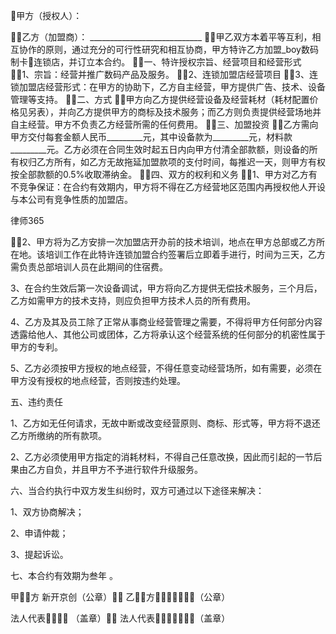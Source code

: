 
 


甲方（授权人）：


乙方（加盟商）： ____________________________
甲乙双方本着平等互利，相互协作的原则，通过充分的可行性研究和相互协商，甲方特许乙方加盟_boy数码制卡连锁店，并订立本合约。 
一、特许授权宗旨、经营项目和经营形式 
1、宗旨：经营并推广数码产品及服务。 
2、连锁加盟店经营项目
3、连锁加盟店经营形式：在甲方的协助下，乙方自主经营，甲方提供广告、技术、设备管理等支持。
二、方式 
甲方向乙方提供经营设备及经营耗材（耗材配置价格见另表），并向乙方提供甲方的商标及技术服务；而乙方则负责提供经营场地并自主经营。甲方不负责乙方经营所需的任何费用。 
三、加盟投资 
乙方需向甲方交付每套金额人民币_________元，其中设备款为_________元，材料款_________元。乙方必须在合同生效时起五日内向甲方付清全部款额，则设备的所有权归乙方所有，如乙方无故拖延加盟款项的支付时间，每推迟一天，则甲方有权按全部款额的0.5%收取滞纳金。 
四、双方的权利和义务 
1、甲方对乙方有不竞争保证：在合约有效期内，甲方将不得在乙方经营地区范围内再授权他人开设与本公司有竞争性质的加盟店。




 
律师365






2、甲方将为乙方安排一次加盟店开办前的技术培训，地点在甲方总部或乙方所在地。该培训工作在此特许连锁加盟合约签署后立即着手进行，时间为三天，乙方需负责总部培训人员在此期间的住宿费。 

3、在合约生效后第一次设备调试，甲方将向乙方提供无偿技术服务，三个月后，乙方如需甲方的技术支持，则应负担甲方技术人员的所有费用。

4、乙方及其及员工除了正常从事商业经营管理之需要，不得将甲方任何部分内容透露给他人、其他公司或团体，乙方将承认这个经营系统的任何部分的机密性属于甲方的专利。 

5、乙方必须按甲方授权的地点经营，不得任意变动经营场所，如有需要，必须在甲方没有授权的地点经营，否则按违约处理。 

五、违约责任 

1、乙方如无任何请求，无故中断或改变经营原则、商标、形式等，甲方将不退还乙方所缴纳的所有款项。 

2、乙方必须使用甲方指定的消耗材料，不得自己任意改换，因此而引起的一节后果由乙方自负，并且甲方不予进行软件升级服务。 

六、当合约执行中双方发生纠纷时，双方可通过以下途径来解决： 

1、双方协商解决； 

2、申请仲裁； 

3、提起诉讼。 

七、本合约有效期为叁年 。

甲方 新开京创（公章） 乙方（公章）

法人代表 （盖章） 法人代表（盖章）






 


 

 
 
 
 
 
  


  
 

  


  


  
 
 
 
 

